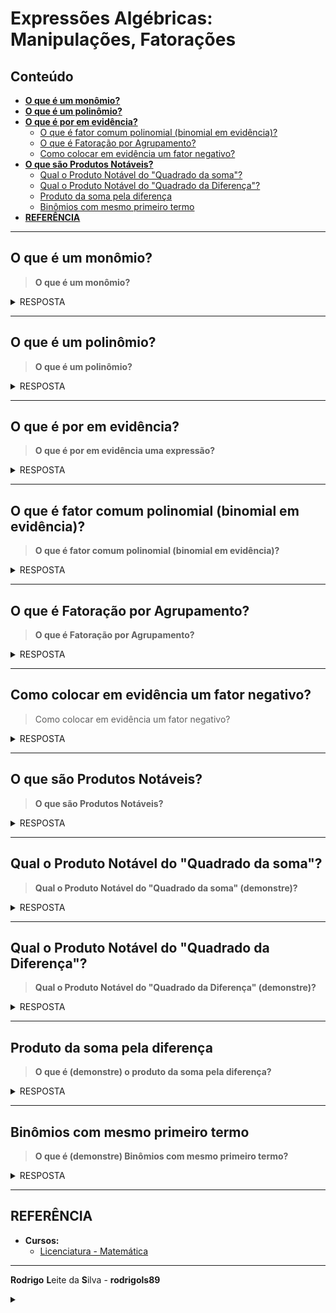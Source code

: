 # Expressões Algébricas: Manipulações, Fatorações

## Conteúdo

 - [**O que é um monômio?**](#what-is-a-monomial)
 - [**O que é um polinômio?**](#what-is-a-polinomial)
 - [**O que é por em evidência?**](#por-em-evidencia)
   - [O que é fator comum polinomial (binomial em evidência)?](#binomial-in-evidence)
   - [O que é Fatoração por Agrupamento?](#factor-by-grouping)
   - [Como colocar em evidência um fator negativo?](#putting-negative-factors-in-evidence)
 - [**O que são Produtos Notáveis?**](#notable-products)
   - [Qual o Produto Notável do "Quadrado da soma"?](#sum-of-squares)
   - [Qual o Produto Notável do "Quadrado da Diferença"?](#difference-of-squares)
   - [Produto da soma pela diferença](#product-of-sum-by-difference)
   - [Binômios com mesmo primeiro termo](#binomials-with-same-first-term)
 - [**REFERÊNCIA**](#ref)
<!--- ( Questões Abertas ) --->
<!--- ( Questões do ENEM ) --->
<!--- ( Questões de Concurso ) --->
<!---
[WHITESPACE RULES]
- Same topic = "20" Whitespace character.
- Different topic = "200" Whitespace character.
--->









































































































<!--- ( Monômio ) --->

---

<div id="what-is-a-monomial"></div>

## O que é um monômio?

> **O que é um monômio?**

<details>

<summary>RESPOSTA</summary>

<br/>

#### Definição

Um **monômio** é um *número e/ou letra(s) ligados apenas por um produto*, em que:

 - As letras aparecem com **expoentes inteiros não negativos**.

**Exemplos e Contraexemplos:**

| Expressão     | É monômio? | Motivo                                                                   |
|----------------|-----------|--------------------------------------------------------------------------|
| $7x$           | ✅ Sim    | Número e letra ligados por produto.                                      |
| $-3x^2y$       | ✅ Sim    | Produto de coeficiente e variáveis com expoentes inteiros não negativos. |
| $5$            | ✅ Sim    | É apenas um número (pode ser visto como $5x^0$).                         |
| $\dfrac{1}{x}$ | ❌ Não    | Expoente negativo: $x^{-1}$.                                             |
| $\sqrt{x}$     | ❌ Não    | Expoente fracionário: $x^{1/2}$.                                         |
| $2x + y$       | ❌ Não    | Tem **soma**, não é só produto.                                          |

> **Resumindo**  
> ➡️ **Monômio = um único termo** (número e letras multiplicados, com expoentes inteiros não negativos).  

</details>










































































































<!--- ( Polinômios ) --->

---

<div id="what-is-a-polinomial"></div>

## O que é um polinômio?

> **O que é um polinômio?**

<details>

<summary>RESPOSTA</summary>

<br/>

#### Definição

Um **polinômio** é uma **soma ou subtração de monômios**, em que:

 - As variáveis aparecem com **expoentes inteiros não negativos**;
 - **Sem variáveis no denominador**:
   - Quando falamos que um polinômio não pode ter denominador, estamos nos referindo a denominador com a variável.
   - 👉 Ou seja, a letra (incógnita) não pode aparecer no denominador.

**Exemplos e Contraexemplos:**

| Expressão             | É polinômio? | Motivo                                                 |
|-----------------------|--------------|--------------------------------------------------------|
| $3x^2 + 2x - 5$       | ✅ Sim       | Soma de monômios com expoentes inteiros não negativos. |
| $7x^3 - 4x^2 + x + 9$ | ✅ Sim       | Soma de monômios.                                      |
| $2x^2y + 3y^2 - xy$   | ✅ Sim       | Polinômio em duas variáveis.                           |
| $\dfrac{1}{x} + 2$    | ❌ Não       | Variável no denominador (expoente negativo).           |
| $\sqrt{x} + 3$        | ❌ Não       | Expoente fracionário ($x^{1/2}$).                      |
| $2^x + 1$             | ❌ Não       | Expoente não é constante, é a variável.                |

**EXEMPLO-01:**

$7x^2$  
(apesar de ter só um termo, ainda é considerado um polinômio: um **monômio**).

<br/>

**EXEMPLO-02:**

$3x + 5$  
(pol. com 2 termos: um com variável, outro constante).

<br/>

**EXEMPLO-03:**

$y^2 - 4$  
(pol. com 2 termos → chamado **binômio**).

<br/>

**EXEMPLO-04:**

$2a + 3b - 7$  
(pol. com 3 termos → chamado **trinômio**).

<br/>

**EXEMPLO-05:**

$4x^3 + 2x^2 - x + 9$  
(pol. com 4 termos → não tem nome especial, apenas **polinômio**).

<br/>

**EXEMPLO-06:**

$\frac{1}{2}x^2 - \frac{3}{4}x + \frac{5}{6}$

<br/>

**EXEMPLO-07:**

$6x^5 - 3x^3 + x^2 - 8$

> **Resumindo:**  
> ➡️ **Polinômio = soma (ou subtração) de monômios, "sem variáveis no denominador" e "sem expoentes negativos" ou "fracionários".**

</details>










































































































<!--- ( Por em evidência ) --->

---

<div id="por-em-evidencia"></div>

## O que é por em evidência?

> **O que é por em evidência uma expressão?**

<details>

<summary>RESPOSTA</summary>

<br/>

Bem, para entender esse conceito vamos partir da *Propriedade Distributiva*:

$a(b + c) = a \cdot b + a \cdot c$

> **Mas qual relação essa propriedade (distributiva) tem com "Por em evidência"?**

Vamos partir da seguinte expressão:

$7 \cdot 4 + 3 \cdot 4$

> **Agora, qual termo aparece em comum nas 2 expressões?**  
> "4".

Vocês concordam que nós poderíamos fazer:

$7 \cdot 4 + 3 \cdot 4 = 4(7 + 3)$

> **What?**  
> Isso mesmo nós fizemos o caminho inverso da *"Propriedade Distributiva"*.

Vamos ver outros exemplos para ficar mais claro...

**EXEMPLO-01:**  
$4 \cdot π \cdot 3 + 2 \cdot  π =  π(4 \cdot 3 + 2)$

**EXEMPLO-02:**  
$8\sqrt{2} - 3 \sqrt{2} = \sqrt{2}(8 - 3)$

**EXEMPLO-03:**  
$(x + 1)(6 - x) + (x + 1)(7) = (x + 1)[(6 - 1) + 7]$

**EXEMPLO-04:**  
$4 \sqrt{3} + \frac{\sqrt{3}}{2}$

**NOTE:**  
Bem, essa expressão acima é peculiar... vocês concordam que a segunda parte da expressão acima poderia se escrita assim:

$\frac{\sqrt{3}}{2} = \sqrt{3} \cdot \frac{1}{2} $

Isso porque existe uma propriedade fundamental da divisão que é a seguinte:

$a \div b = a \cdot  \frac{1}{b}, \ b \neq 0$

Ou seja, na nossa expressão, onde $a = \sqrt{3}$ e $b = 2$ nós teríamos:

$\sqrt{3} \div 2 = \sqrt{3} \cdot \frac{1}{2} = \frac{\sqrt{3}}{2}$

Continuando, agora nossa expressão vai ser a seguinte:

$4 \sqrt{3} + \sqrt{3} \cdot \frac{1}{2}$

Agora, sabendo que o temro $\sqrt{3}$ aparece nas 2 expressões, podemos por em evidência assim:

$4 \sqrt{3} + \sqrt{3} \cdot \frac{1}{2} = \sqrt{3}(4 + \frac{1}{2})$

> **NOTE:**  
> Uma observação é que essa regra se aplica as 4 operações matemáticas: `+`, `-`, `*`, `/`.

</details>




















---

<div id="binomial-in-evidence"></div>

## O que é fator comum polinomial (binomial em evidência)?

> **O que é fator comum polinomial  (binomial em evidência)?**

<details>

<summary>RESPOSTA</summary>

<br/>

Muitas vezes o fator comum não é um número ou variável, e sim um **polinômio inteiro**.

$A \cdot P(x) + B\cdot P(x) = P(x)(A + B)$

> **NOTE:**  
> A ideia é a mesma de **"Por em evidência" simples**:

**EXEMPLO-01:**

$2(x + 1) + 3(x + 1)$

👉 Fator comum: $(x + 1)$.

$(2+3)(x+1) = 5(x+1)$

**EXEMPLO-02:**

$x(x + 2) + 5(x + 2)$

👉 Fator comum: $(x + 2)$

$(x + 5)(x + 2)$

**EXEMPLO-03:**

$(x^2+1)(x-3) - 4(x^2+1)$
  
👉 Fator comum: $(x^2+1)$

$(x^2+1)\big((x-3)-4\big) = (x^2+1)(x-7)$

</details>





















---

<div id="factor-by-grouping">

## O que é Fatoração por Agrupamento?

> **O que é Fatoração por Agrupamento?**

<details>

<summary>RESPOSTA</summary>

<br/>

> Às vezes, não existe **um único fator comum** em **todos os termos** da expressão.

 - Nesse caso, podemos **agrupar** os termos em pares (ou blocos) e colocar em evidência dentro de cada grupo (bloco).
 - Depois, se sobrar um fator comum polinomial, conseguimos fatorar de forma completa.

**EXEMPLO-01:**

$ax + ay + bx + by$
  
👉 Agrupando em bloco nós teremos: 

$(ax + ay) + (bx + by)$

👉 Colocando em evidência dentro de cada bloco:  

$a(x+y) + b(x+y)$
  
👉 Agora o fator comum é $(x + y)$:

$(x+y)(a+b)$

<br/>

**EXEMPLO-02:**

$ab + ac + db + dc$
  
👉 Agrupando em bloco nós teremos:

$(ab + ac) + (db + dc)$

👉 Colocando em evidência:

$a(b+c) + d(b+c)$
  
👉 Fator comum: $(b+c)$:

$(b+c)(a+d)$

<br/>

**EXEMPLO-03:**

$2x^2 + 6x + 5x + 15$
  
👉 Agrupando em bloco nós teremos:

$(2x^2+6x) + (5x+15)$

👉 Colocando em evidência:

$2x(x+3) + 5(x+3)$
  
👉 Fator comum: $(x+3)$:

$(x+3)(2x+5)$

<br/>

**EXEMPLO-04:**

$x^3+3x^2+2x+6$
  
👉 Agrupando em bloco nós teremos:

$(x^3+3x^2)+(2x+6)$
  
👉 Colocando em evidência:

$x^2(x+3)+2(x+3)$

👉 Fator comum: $(x+3)$:

$(x+3)(x^2+2)$

<br/>

**EXEMPLO-05:**

$a^3+2a^2+3a+6$

👉 Agrupando em bloco nós teremos:

$(a^3+2a^2)+(3a+6)$

👉 Colocando em evidência:

$a^2(a+2)+3(a+2)$
  
👉 Fator comum: $(a+2)$:

$(a+2)(a^2+3)$

<br/>

**EXEMPLO-06:**

$2x^3+4x^2+3x+6$

👉 Agrupando em bloco nós teremos:

$(2x^3+4x^2)+(3x+6)$

👉 Colocando em evidência:

$2x^2(x+2)+3(x+2)$
  
👉 Fator comum: $(x+2)$:

$(x+2)(2x^2+3)$

#### 🚀 Conclusão

Se vocês prestarem atenção vão ver que nessa abordagem:

 - Primeiro, nós separaramos (agrupamos) os termos em blocos;
 - Depois colocamos em evidência esses agrupamentos (blocos):
   - Claro, fazendo com que apareçam termos semelhantes que possam ser colocados em evidência.
   - E isso é feito realizando manipulações algébricas.

</details>






















---

<div id="putting-negative-factors-in-evidence">

## Como colocar em evidência um fator negativo?

> Como colocar em evidência um fator negativo?

<details>

<summary>RESPOSTA</summary>

<br/>

Até agora, vimos como colocar fatores positivos em evidência.  
Mas também podemos **colocar em evidência um fator negativo** quando isso ajuda a simplificar a expressão.  

> ➡️ O truque é **"puxar" o sinal negativo para fora dos parênteses**, o que inverte o sinal de todos os termos dentro.

**EXEMPLO-01:**

$-x - y = -(x + y)$

**EXEMPLO-02:**

$-a - b - c = -(a + b + c)$

**EXEMPLO-03:**

$-2x + 4 = -(2x - 4)$

**EXEMPLO-04:**

$-x^2 - 3x = -(x^2 + 3x)$

**EXEMPLO-05:**

$-m^2 + n^2 = -(m^2 - n^2)$

**EXEMPLO-06:**

$-4x^2 - 8x = -4(x^2 + 2x)$

**EXEMPLO-07:**

$-a^3 - 2a^2 - a = -(a^3 + 2a^2 + a)$

**EXEMPLO-08:**

$-3x^2y - 6xy^2 = -3xy(x + 2y)$

**EXEMPLO-09:**

$-x^3 - x^2 - x - 1 = -(x^3 + x^2 + x + 1)$

**EXEMPLO-10:**

$-2x^3 - 4x^2 - 6x = -2(x^3 + 2x^2 + 3x)$

#### 🚀 Conclusão

 - Colocar um **fator negativo em evidência** é útil para simplificar expressões e preparar uma fatoração mais organizada.  
 - A regra prática é:
   - Se todos os termos têm sinal negativo, podemos colocar **$-1$** em evidência.
   - Se todos os termos têm um fator comum **e negativo**, podemos colocá-lo em evidência (ex: $-2$, $-3x$, etc.).  

</details>










































































































<!--- ( Produtos notáveis ) --->

---

<div id="notable-products"></div>

## O que são Produtos Notáveis?

> **O que são Produtos Notáveis?**

<details>

<summary>RESPOSTA</summary>

<br/>

 - *Produtos Notáveis* são multiplicações de expressões (geralmente binômios) que seguem *padrões fixos*.  
 - **NOTE:** Eles derivam da **propriedade distributiva** e servem como *atalhos* para expandir (multiplicar) ou reconhecer *fatorações*.

#### ✅ Resumindo, Produtos Notáveis são (é)
 
 - *Padrões de multiplicação* que vêm da *distributiva*.
 - Servem para *expandir rápido* e para *fatorar reconhecendo padrões*.

</details>




















---

<div id="sum-of-squares"></div>

## Qual o Produto Notável do "Quadrado da soma"?

> **Qual o Produto Notável do "Quadrado da soma" (demonstre)?**

<details>

<summary>RESPOSTA</summary>

<br/>

![img](images/sum-of-squares-01.jpeg)  

</details>





















---

<div id="difference-of-squares"></div>

## Qual o Produto Notável do "Quadrado da Diferença"?

> **Qual o Produto Notável do "Quadrado da Diferença" (demonstre)?**

<details>

<summary>RESPOSTA</summary>

<br/>

![img](images/difference-of-squares-01.jpeg)  

</details>






















---

<div id="product-of-sum-by-difference"></div>

## Produto da soma pela diferença

> **O que é (demonstre) o produto da soma pela diferença?**

<details>

<summary>RESPOSTA</summary>

<br/>

![img](images/product-of-sum-by-difference-01.jpeg)  

</details>






















---

<div id="binomials-with-same-first-term"></div>

## Binômios com mesmo primeiro termo

> **O que é (demonstre) Binômios com mesmo primeiro termo?**

<details>

<summary>RESPOSTA</summary>

<br/>

![img](images/binomials-with-same-first-term-01.jpeg)

</details>










































































































<!--- ( REFERÊNCIA ) --->

---

<div id="ref"></div>

## REFERÊNCIA

 - **Cursos:**
   - [Licenciatura - Matemática](https://www.faculdadeunica.com.br/graduacao/ead/matematica-3080)

---

**Rodrigo** **L**eite da **S**ilva - **rodrigols89**

<details>

<summary></summary>

<br/>

RESPOSTA

```bash

```

![img](images/)  

</details>
